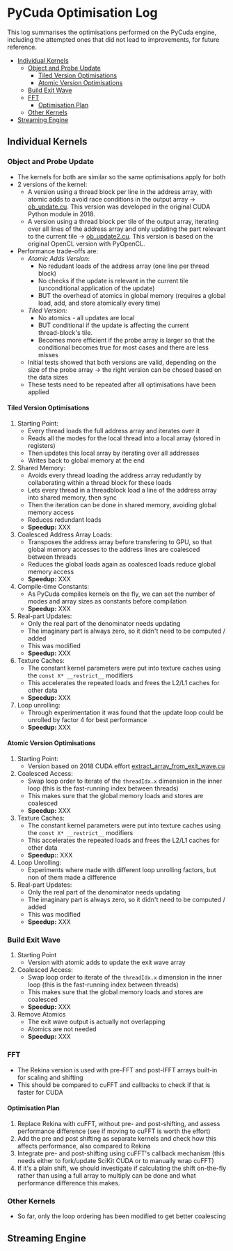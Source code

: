 # PyCuda Optimisation Log

This log summarises the optimisations performed on the PyCuda engine,
including the attempted ones that did not lead to improvements,
for future reference.

- [Individual Kernels](#individual-kernels)
  - [Object and Probe Update](#object-and-probe-update)
    - [Tiled Version Optimisations](#tiled-version-optimisations)
    - [Atomic Version Optimisations](#atomic-version-optimisations)
  - [Build Exit Wave](#build-exit-wave)
  - [FFT](#fft)
    - [Optimisation Plan](#optimisation-plan)
  - [Other Kernels](#other-kernels)
- [Streaming Engine](#streaming-engine)

## Individual Kernels

### Object and Probe Update

* The kernels for both are similar
  so the same optimisations apply for both
* 2 versions of the kernel:
    * A version using a thread block per line in the address array,
      with atomic adds to avoid race conditions in the output array -> [ob_update.cu](cuda/ob_update.cu). 
      This version was developed in the original CUDA Python module in 2018.
    * A version using a thread block per tile of the output array,
      iterating over all lines of the address array and only updating
      the part relevant to the current tile -> [ob_update2.cu](cuda/ob_update2.cu).
      This version is based on the original OpenCL version with PyOpenCL.
* Performance trade-offs are:
    * *Atomic Adds Version:*
        * No redudant loads of the address array (one line per thread block)
        * No checks if the update is relevant in the current tile 
          (unconditional application of the update)
        * BUT the overhead of atomics in global memory (requires a global 
          load, add, and store atomically every time)
    * *Tiled Version:*
        * No atomics - all updates are local
        * BUT conditional if the update is affecting the current   
          thread-block's tile.
        * Becomes more efficient if the probe array is larger so that the conditional becomes true for most cases and there are less misses
    * Initial tests showed that both versions are valid, depending on the size of the probe array -> the right version can be chosed based on the data sizes
    * These tests need to be repeated after all optimisations have been applied

#### Tiled Version Optimisations

1. Starting Point:
    * Every thread loads the full address array and iterates over it
    * Reads all the modes for the local thread into a local array (stored in registers)
    * Then updates this local array by iterating over all addresses
    * Writes back to global memory at the end
2. Shared Memory:
    * Avoids every thread loading the address array redudantly by 
      collaborating within a thread block for these loads
    * Lets every thread in a threadblock load a line of the address array
      into shared memory, then sync
    * Then the iteration can be done in shared memory, avoiding global memory access
    * Reduces redundant loads
    * **Speedup:** XXX
3. Coalesced Address Array Loads:
    * Transposes the address array before transfering to GPU,
      so that global memory accesses to the address lines are coalesced between threads
    * Reduces the global loads again as coalesced loads reduce global memory 
      access
    * **Speedup:** XXX
4. Compile-time Constants:
    * As PyCuda compiles kernels on the fly, we can set the number of modes
      and array sizes as constants before compilation
    * **Speedup:** XXX
5. Real-part Updates:
    * Only the real part of the denominator needs updating
    * The imaginary part is always zero, so it didn't need to be computed / added
    * This was modified
    * **Speedup:** XXX
6. Texture Caches:
    * The constant kernel parameters were put into texture caches using the
      `const X* __restrict__` modifiers
    * This accelerates the repeated loads and frees the L2/L1 caches for other data
    * **Speedup:** XXX
7. Loop unrolling:
    * Through experimentation it was found that the update loop could be unrolled by factor 4 for best performance
    * **Speedup:** XXX

#### Atomic Version Optimisations

1. Starting Point:
    * Version based on 2018 CUDA effort [extract_array_from_exit_wave.cu](../../../cuda/func/extract_array_from_exit_wave.cu)
2. Coalesced Access:
    * Swap loop order to iterate of the `threadIdx.x` dimension in the inner loop (this is the fast-running index between threads)
    * This makes sure that the global memory loads and stores are coalesced
    * **Speedup:** XXX
3. Texture Caches:
    * The constant kernel parameters were put into texture caches using the
      `const X* __restrict__` modifiers
    * This accelerates the repeated loads and frees the L2/L1 caches for other data
    * **Speedup:**: XXX
4. Loop Unrolling:
    * Experiments where made with different loop unrolling factors, but non of them made a difference
5. Real-part Updates:
    * Only the real part of the denominator needs updating
    * The imaginary part is always zero, so it didn't need to be computed / added
    * This was modified
    * **Speedup:** XXX

### Build Exit Wave

1. Starting Point
    * Version with atomic adds to update the exit wave array
2. Coalesced Access:
    * Swap loop order to iterate of the `threadIdx.x` dimension in the inner loop (this is the fast-running index between threads)
    * This makes sure that the global memory loads and stores are coalesced
    * **Speedup:** XXX
3. Remove Atomics
    * The exit wave output is actually not overlapping
    * Atomics are not needed
    * **Speedup:** XXX

### FFT

* The Rekina version is used with pre-FFT and post-IFFT arrays built-in for scaling and shifting
* This should be compared to cuFFT and callbacks to check if that is faster for CUDA

#### Optimisation Plan

1. Replace Rekina with cuFFT, without pre- and post-shifting, and assess performance difference (see if moving to cuFFT is worth the effort)
2. Add the pre and post shifting as separate kernels and check how this affects performance, also compared to Rekina
3. Integrate pre- and post-shifting using cuFFT's callback mechanism
  (this needs either to fork/update SciKit CUDA or to manually wrap cuFFT)
4. If it's a plain shift, we should investigate if calculating the shift on-the-fly rather than using a full array to multiply can be done and what performance difference this makes.

### Other Kernels

* So far, only the loop ordering has been modified to get better coalescing

## Streaming Engine